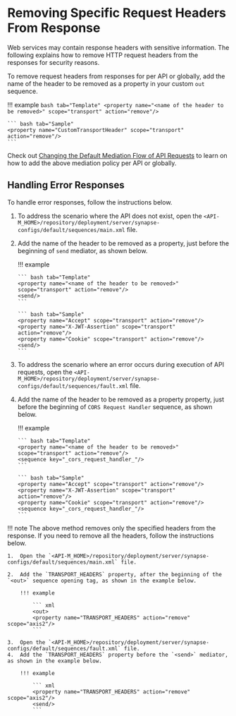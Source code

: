 # Removing Specific Request Headers From Response

Web services may contain response headers with sensitive information. The following explains how to remove HTTP request headers from the responses for security reasons.

To remove request headers from responses for per API or globally, add the name of the header to be removed as a property in your custom `out` sequence.
  
!!! example
    ``` bash tab="Template"
    <property name="<name of the header to be removed>" scope="transport" action="remove"/>
    ```

    ``` bash tab="Sample"
    <property name="CustomTransportHeader" scope="transport" action="remove"/>
    ```
Check out [Changing the Default Mediation Flow of API Requests]({{base_path}}/Learn/APIGateway/MessageMediation/changing-the-default-mediation-flow-of-api-requests) to learn on how to
add the above mediation policy per API or globally.

## Handling Error Responses

To handle error responses, follow the instructions below. 

1.  To address the scenario where the API does not exist, open the `<API-M_HOME>/repository/deployment/server/synapse-configs/default/sequences/main.xml` file.
3.  Add the name of the header to be removed as a property, just before the beginning of `send` mediator, as shown below.
    
    !!! example

        ``` bash tab="Template"
        <property name="<name of the header to be removed>" scope="transport" action="remove"/>
        <send/>
        ```

        ``` bash tab="Sample"
        <property name="Accept" scope="transport" action="remove"/>
        <property name="X-JWT-Assertion" scope="transport" action="remove"/>
        <property name="Cookie" scope="transport" action="remove"/> 
        <send/>
        ```

4.  To address the scenario where an error occurs during execution of API requests, open the `<API-M_HOME>/repository/deployment/server/synapse-configs/default/sequences/fault.xml` file.
5.  Add the name of the header to be removed as a property property, just before the beginning of `CORS Request Handler` sequence, as shown below.

    !!! example

        ``` bash tab="Template"
        <property name="<name of the header to be removed>" scope="transport" action="remove"/>
        <sequence key="_cors_request_handler_"/>
        ```

        ``` bash tab="Sample"
        <property name="Accept" scope="transport" action="remove"/>
        <property name="X-JWT-Assertion" scope="transport" action="remove"/>
        <property name="Cookie" scope="transport" action="remove"/>
        <sequence key="_cors_request_handler_"/>
        ```
          

!!! note
    The above method removes only the specified headers from the response. If you need to remove all the headers, follow the instructions below.

    1.  Open the `<API-M_HOME>/repository/deployment/server/synapse-configs/default/sequences/main.xml` file.

    2.  Add the `TRANSPORT_HEADERS` property, after the beginning of the `<out>` sequence opening tag, as shown in the example below.

        !!! example

            ``` xml
            <out>
            <property name="TRANSPORT_HEADERS" action="remove" scope="axis2"/>
            ```

    3.  Open the `<API-M_HOME>/repository/deployment/server/synapse-configs/default/sequences/fault.xml` file.
    4.  Add the `TRANSPORT_HEADERS` property before the `<send>` mediator, as shown in the example below.

        !!! example

            ``` xml
            <property name="TRANSPORT_HEADERS" action="remove" scope="axis2"/>
            <send/>
            ```
